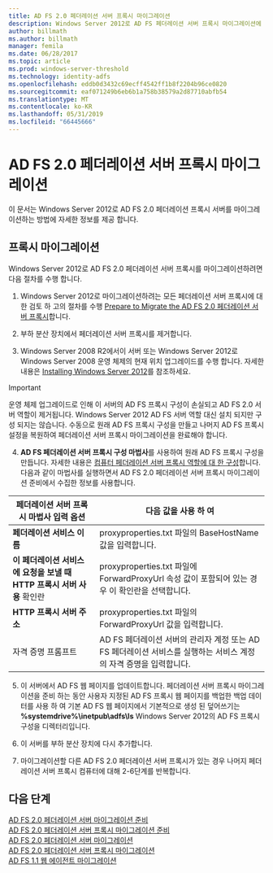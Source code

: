 ```yaml
---
title: AD FS 2.0 페더레이션 서버 프록시 마이그레이션
description: Windows Server 2012로 AD FS 페더레이션 서버 프록시 마이그레이션에 정보를 제공 합니다.
author: billmath
ms.author: billmath
manager: femila
ms.date: 06/28/2017
ms.topic: article
ms.prod: windows-server-threshold
ms.technology: identity-adfs
ms.openlocfilehash: eddb0d3432c69ecff4542ff1b8f2204b96ce0820
ms.sourcegitcommit: eaf071249b6eb6b1a758b38579a2d87710abfb54
ms.translationtype: MT
ms.contentlocale: ko-KR
ms.lasthandoff: 05/31/2019
ms.locfileid: "66445666"
---
```

# <a name="migrate-the-ad-fs-20-federation-server-proxy"></a>AD FS 2.0 페더레이션 서버 프록시 마이그레이션
이 문서는 Windows Server 2012로 AD FS 2.0 페더레이션 프록시 서버를 마이그레이션하는 방법에 자세한 정보를 제공 합니다.

## <a name="migrate-the-proxy"></a>프록시 마이그레이션

Windows Server 2012로 AD FS 2.0 페더레이션 서버 프록시를 마이그레이션하려면 다음 절차를 수행 합니다.  
  
1.  Windows Server 2012로 마이그레이션하려는 모든 페더레이션 서버 프록시에 대 한 검토 하 고의 절차를 수행 [Prepare to Migrate the AD FS 2.0 페더레이션 서버 프록시](prepare-to-migrate-ad-fs-fed-proxy.md)합니다.  
  
2.  부하 분산 장치에서 페더레이션 서버 프록시를 제거합니다.  
  
3.  Windows Server 2008 R2에서이 서버 또는 Windows Server 2012로 Windows Server 2008 운영 체제의 현재 위치 업그레이드를 수행 합니다. 자세한 내용은 [Installing Windows Server 2012](https://technet.microsoft.com/library/jj134246.aspx)를 참조하세요.  
  
> [!IMPORTANT]
>  운영 체제 업그레이드로 인해 이 서버의 AD FS 프록시 구성이 손실되고 AD FS 2.0 서버 역할이 제거됩니다. Windows Server 2012 AD FS 서버 역할 대신 설치 되지만 구성 되지는 않습니다. 수동으로 원래 AD FS 프록시 구성을 만들고 나머지 AD FS 프록시 설정을 복원하여 페더레이션 서버 프록시 마이그레이션을 완료해야 합니다.  
  
4. **AD FS 페더레이션 서버 프록시 구성 마법사**를 사용하여 원래 AD FS 프록시 구성을 만듭니다. 자세한 내용은 [컴퓨터 페더레이션 서버 프록시 역할에 대 한 구성](configure-a-computer-for-the-federation-server-proxy-role.md)합니다. 다음과 같이 마법사를 실행하면서 AD FS 2.0 페더레이션 서버 프록시 마이그레이션 준비에서 수집한 정보를 사용합니다.  
  
 
|**페더레이션 서버 프록시 마법사 입력 옵션**|**다음 값을 사용 하 여**|
|-----|-----|  
|**페더레이션 서비스 이름**|proxyproperties.txt 파일의 BaseHostName 값을 입력합니다.|  
|**이 페더레이션 서비스에 요청을 보낼 때 HTTP 프록시 서버 사용** 확인란|proxyproperties.txt 파일에 ForwardProxyUrl 속성 값이 포함되어 있는 경우 이 확인란을 선택합니다.|  
|**HTTP 프록시 서버 주소**|proxyproperties.txt 파일의 ForwardProxyUrl 값을 입력합니다.|  
|자격 증명 프롬프트|AD FS 페더레이션 서버의 관리자 계정 또는 AD FS 페더레이션 서비스를 실행하는 서비스 계정의 자격 증명을 입력합니다.|  
  
5. 이 서버에서 AD FS 웹 페이지를 업데이트합니다. 페더레이션 서버 프록시 마이그레이션을 준비 하는 동안 사용자 지정된 AD FS 프록시 웹 페이지를 백업한 백업 데이터를 사용 하 여 기본 AD FS 웹 페이지에서 기본적으로 생성 된 덮어쓰기는 **%systemdrive%\inetpub\adfs\ls** Windows Server 2012의 AD FS 프록시 구성을 디렉터리입니다.  
  
6. 이 서버를 부하 분산 장치에 다시 추가합니다.  
  
7. 마이그레이션할 다른 AD FS 2.0 페더레이션 서버 프록시가 있는 경우 나머지 페더레이션 서버 프록시 컴퓨터에 대해 2-6단계를 반복합니다.  
  
  
## <a name="next-steps"></a>다음 단계
 [AD FS 2.0 페더레이션 서버 마이그레이션 준비](prepare-to-migrate-ad-fs-fed-server.md)   
 [AD FS 2.0 페더레이션 서버 프록시 마이그레이션 준비](prepare-to-migrate-ad-fs-fed-proxy.md)   
 [AD FS 2.0 페더레이션 서버 마이그레이션](migrate-the-ad-fs-fed-server.md)   
 [AD FS 2.0 페더레이션 서버 프록시 마이그레이션](migrate-the-ad-fs-2-fed-server-proxy.md)   
 [AD FS 1.1 웹 에이전트 마이그레이션](migrate-the-ad-fs-web-agent.md)